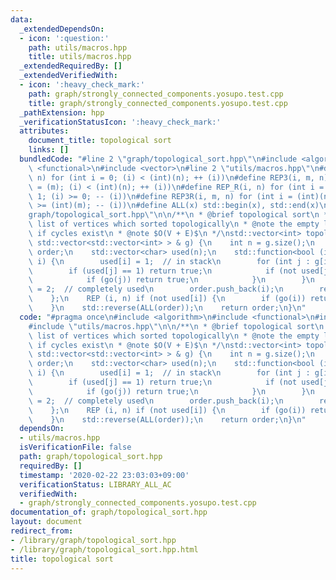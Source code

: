 ```yaml
---
data:
  _extendedDependsOn:
  - icon: ':question:'
    path: utils/macros.hpp
    title: utils/macros.hpp
  _extendedRequiredBy: []
  _extendedVerifiedWith:
  - icon: ':heavy_check_mark:'
    path: graph/strongly_connected_components.yosupo.test.cpp
    title: graph/strongly_connected_components.yosupo.test.cpp
  _pathExtension: hpp
  _verificationStatusIcon: ':heavy_check_mark:'
  attributes:
    document_title: topological sort
    links: []
  bundledCode: "#line 2 \"graph/topological_sort.hpp\"\n#include <algorithm>\n#include\
    \ <functional>\n#include <vector>\n#line 2 \"utils/macros.hpp\"\n#define REP(i,\
    \ n) for (int i = 0; (i) < (int)(n); ++ (i))\n#define REP3(i, m, n) for (int i\
    \ = (m); (i) < (int)(n); ++ (i))\n#define REP_R(i, n) for (int i = (int)(n) -\
    \ 1; (i) >= 0; -- (i))\n#define REP3R(i, m, n) for (int i = (int)(n) - 1; (i)\
    \ >= (int)(m); -- (i))\n#define ALL(x) std::begin(x), std::end(x)\n#line 6 \"\
    graph/topological_sort.hpp\"\n\n/**\n * @brief topological sort\n * @return a\
    \ list of vertices which sorted topologically\n * @note the empty list is returned\
    \ if cycles exist\n * @note $O(V + E)$\n */\nstd::vector<int> topological_sort(const\
    \ std::vector<std::vector<int> > & g) {\n    int n = g.size();\n    std::vector<int>\
    \ order;\n    std::vector<char> used(n);\n    std::function<bool (int)> go = [&](int\
    \ i) {\n        used[i] = 1;  // in stack\n        for (int j : g[i]) {\n    \
    \        if (used[j] == 1) return true;\n            if (not used[j]) {\n    \
    \            if (go(j)) return true;\n            }\n        }\n        used[i]\
    \ = 2;  // completely used\n        order.push_back(i);\n        return false;\n\
    \    };\n    REP (i, n) if (not used[i]) {\n        if (go(i)) return std::vector<int>();\n\
    \    }\n    std::reverse(ALL(order));\n    return order;\n}\n"
  code: "#pragma once\n#include <algorithm>\n#include <functional>\n#include <vector>\n\
    #include \"utils/macros.hpp\"\n\n/**\n * @brief topological sort\n * @return a\
    \ list of vertices which sorted topologically\n * @note the empty list is returned\
    \ if cycles exist\n * @note $O(V + E)$\n */\nstd::vector<int> topological_sort(const\
    \ std::vector<std::vector<int> > & g) {\n    int n = g.size();\n    std::vector<int>\
    \ order;\n    std::vector<char> used(n);\n    std::function<bool (int)> go = [&](int\
    \ i) {\n        used[i] = 1;  // in stack\n        for (int j : g[i]) {\n    \
    \        if (used[j] == 1) return true;\n            if (not used[j]) {\n    \
    \            if (go(j)) return true;\n            }\n        }\n        used[i]\
    \ = 2;  // completely used\n        order.push_back(i);\n        return false;\n\
    \    };\n    REP (i, n) if (not used[i]) {\n        if (go(i)) return std::vector<int>();\n\
    \    }\n    std::reverse(ALL(order));\n    return order;\n}\n"
  dependsOn:
  - utils/macros.hpp
  isVerificationFile: false
  path: graph/topological_sort.hpp
  requiredBy: []
  timestamp: '2020-02-22 23:03:03+09:00'
  verificationStatus: LIBRARY_ALL_AC
  verifiedWith:
  - graph/strongly_connected_components.yosupo.test.cpp
documentation_of: graph/topological_sort.hpp
layout: document
redirect_from:
- /library/graph/topological_sort.hpp
- /library/graph/topological_sort.hpp.html
title: topological sort
---
```

